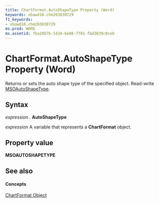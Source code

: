 ```yaml
---
title: ChartFormat.AutoShapeType Property (Word)
keywords: vbawd10.chm203030729
f1_keywords:
- vbawd10.chm203030729
ms.prod: WORD
ms.assetid: 7ba2087b-1434-6e08-7781-fbd3839c0ceb
---
```



# ChartFormat.AutoShapeType Property (Word)

Returns or sets the auto shape type of the specified object. Read-write [MSOAutoShapeType](http://msdn.microsoft.com/library/msoautoshapetype-enumeration-office%28Office.15%29.aspx).


## Syntax

 _expression_ . **AutoShapeType**

 _expression_ A variable that represents a **ChartFormat** object.


## Property value

 **MSOAUTOSHAPETYPE**


## See also


#### Concepts


[ChartFormat Object](chartformat-object-word.md)

